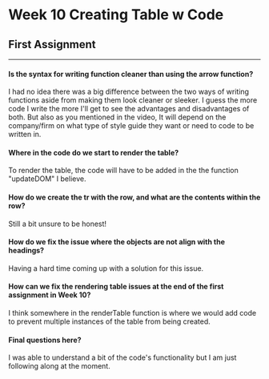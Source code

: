 # Week 10 Creating Table w Code
## First Assignment
---

#### Is the syntax for writing function cleaner than using the arrow function?

I had no idea there was a big difference between the two ways of writing functions aside from making them look cleaner or sleeker. I guess the more code I write the more I'll get to see the advantages and disadvantages of both. But also as you mentioned in the video, It will depend on the company/firm on what type of style guide they want or need to code to be written in.

#### Where in the code do we start to render the table?

To render the table, the code will have to be added in the the function "updateDOM" I believe.

#### How do we create the tr with the row, and what are the contents within the row?

Still a bit unsure to be honest!

#### How do we fix the issue where the objects are not align with the headings?

Having a hard time coming up with a solution for this issue.

#### How can we fix the rendering table issues at the end of the first assignment in Week 10?

I think somewhere in the renderTable function is where we would add code to prevent multiple instances of the table from being created.

#### Final questions here?

I was able to understand a bit of the code's functionality but I am just following along at the moment. 
